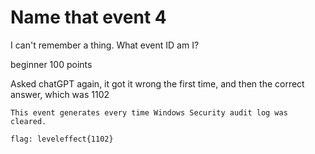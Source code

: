 # Name that event 4

I can't remember a thing. What event ID am I?

beginner 
100 points

Asked chatGPT again, it got it wrong the first time, and then the correct answer, which was 1102

`This event generates every time Windows Security audit log was cleared.`

`flag: leveleffect{1102}`


